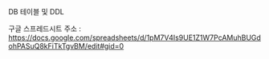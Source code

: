 DB 테이블 및 DDL 

구글 스프레드시트 주소 : https://docs.google.com/spreadsheets/d/1pM7V4Is9UE1Z1W7PcAMuhBUGdohPASuQ8kFiTkTgvBM/edit#gid=0